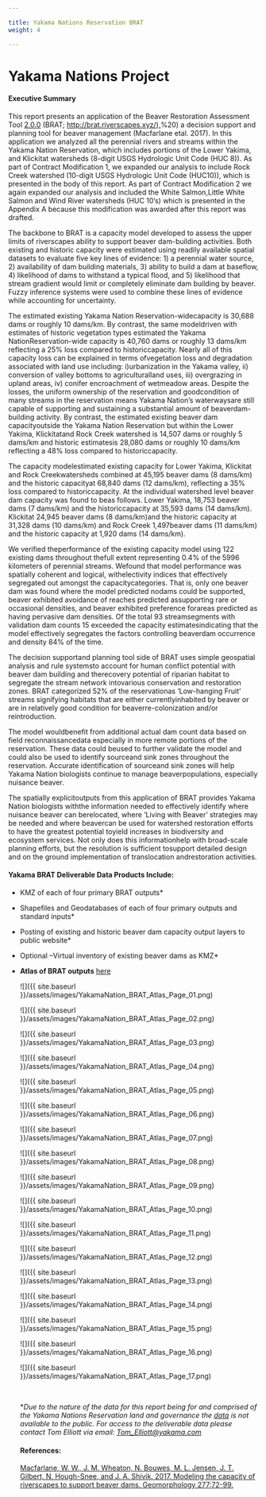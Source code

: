 ```yaml
---

title: Yakama Nations Reservation BRAT
weight: 4

---
```


# Yakama Nations Project

#### Executive Summary

This report presents an application of the Beaver Restoration Assessment Tool [2.0.0](https://github.com/Riverscapes/pyBRAT/releases/tag/v2.0.0) (BRAT; [http://brat.riverscapes.xyz/),](http://brat.riverscapes.xyz/)%20) a decision support and planning tool for beaver management (Macfarlane etal. 2017). In this application we analyzed all the perennial rivers and streams within the Yakama Nation Reservation, which includes portions of the Lower Yakima, and Klickitat watersheds (8-digit USGS Hydrologic Unit Code (HUC 8)). As part of Contract Modification 1, we expanded our analysis to include Rock Creek watershed (10-digit USGS Hydrologic Unit Code (HUC10)), which is presented in the body of this report. As part of Contract Modification 2 we again expanded our analysis and included the White Salmon,Little White Salmon and Wind River watersheds (HUC 10’s) which is presented in the Appendix A because this modification was awarded after this report was drafted.

 

The backbone to BRAT is a capacity model developed to assess the upper limits of riverscapes ability to support beaver dam-building activities. Both existing and historic capacity were estimated using readily available spatial datasets to evaluate five key lines of evidence: 1) a perennial water source, 2) availability of dam building materials, 3) ability to build a dam at baseflow, 4) likelihood of dams to withstand a typical flood, and 5) likelihood that stream gradient would limit or completely eliminate dam building by beaver. Fuzzy inference systems were used to combine these lines of evidence while accounting for uncertainty.

 

The estimated existing Yakama Nation Reservation-widecapacity is 30,688 dams or roughly 10 dams/km. By contrast, the same modeldriven with estimates of historic vegetation types estimated the Yakama NationReservation-wide capacity is 40,760 dams or roughly 13 dams/km reflecting a 25% loss compared to historiccapacity. Nearly all of this capacity loss can be explained in terms ofvegetation loss and degradation associated with land use including: i)urbanization in the Yakama valley, ii) conversion of valley bottoms to agriculturalland uses, iii) overgrazing in upland areas, iv) conifer encroachment of wetmeadow areas. Despite the losses, the uniform ownership of the reservation and goodcondition of many streams in the reservation means Yakama Nation’s waterwaysare still capable of supporting and sustaining a substantial amount of beaverdam-building activity. By contrast, the estimated existing beaver dam capacityoutside the Yakama Nation Reservation but within the Lower Yakima, Klickitatand Rock Creek watershed is 14,507 dams or roughly 5 dams/km and historic estimatesis 28,080 dams or roughly 10 dams/km reflecting a 48% loss compared to historiccapacity.

 

The capacity modelestimated existing capacity for Lower Yakima, Klickitat and Rock Creekwatersheds combined at 45,195 beaver dams (8 dams/km) and the historic capacityat 68,840 dams (12 dams/km), reflecting a 35% loss compared to historiccapacity. At the individual watershed level beaver dam capacity was found to beas follows. Lower Yakima, 18,753 beaver dams (7 dams/km) and the historiccapacity at 35,593 dams (14 dams/km). Klickitat 24,945 beaver dams (8 dams/km)and the historic capacity at 31,328 dams (10 dams/km) and Rock Creek 1,497beaver dams (11 dams/km) and the historic capacity at 1,920 dams (14 dams/km).

 

We verified theperformance of the existing capacity model using 122 existing dams throughout thefull extent representing 0.4% of the 5996 kilometers of perennial streams. Wefound that model performance was spatially coherent and logical, withelectivity indices that effectively segregated out amongst the capacitycategories. That is, only one beaver dam was found where the model predicted nodams could be supported, beaver exhibited avoidance of reaches predicted assupporting rare or occasional densities, and beaver exhibited preference forareas predicted as having pervasive dam densities. Of the total 93 streamsegments with validation dam counts 15 exceeded the capacity estimatesindicating that the model effectively segregates the factors controlling beaverdam occurrence and density 84% of the time.

 

The decision supportand planning tool side of BRAT uses simple geospatial analysis and rule systemsto account for human conflict potential with beaver dam building and therecovery potential of riparian habitat to segregate the stream network intovarious conservation and restoration zones. BRAT categorized 52% of the reservationas ‘Low-hanging Fruit’ streams signifying habitats that are either currentlyinhabited by beaver or are in relatively good condition for beaverre-colonization and/or reintroduction. 

 

The model wouldbenefit from additional actual dam count data based on field reconnaissancedata especially in more remote portions of the reservation. These data could beused to further validate the model and could also be used to identify sourceand sink zones throughout the reservation. Accurate identification of sourceand sink zones will help Yakama Nation biologists continue to manage beaverpopulations, especially nuisance beaver. 

 

The spatially explicitoutputs from this application of BRAT provides Yakama Nation biologists withthe information needed to effectively identify where nuisance beaver can berelocated, where ‘Living with Beaver’ strategies may be needed and where beavercan be used for watershed restoration efforts to have the greatest potential toyield increases in biodiversity and ecosystem services. Not only does this informationhelp with broad-scale planning efforts, but the resolution is sufficient tosupport detailed design and on the ground implementation of translocation andrestoration activities. 



#### Yakama BRAT Deliverable Data Products Include:



- KMZ of each of four primary BRAT outputs*
- Shapefiles and Geodatabases of each of four primary outputs and standard inputs*


- Posting of existing and historic beaver dam capacity output layers to public website*
- Optional –Virtual inventory of existing beaver dams as KMZ*


- **Atlas of BRAT outputs** [here](https://usu.box.com/s/bcd2tlqs85073ufwtm185ku63ohqa7ph)

  ![]({{ site.baseurl }}/assets/images/YakamaNation_BRAT_Atlas_Page_01.png)

  ![]({{ site.baseurl }}/assets/images/YakamaNation_BRAT_Atlas_Page_02.png)

  ![]({{ site.baseurl }}/assets/images/YakamaNation_BRAT_Atlas_Page_03.png)

  ![]({{ site.baseurl }}/assets/images/YakamaNation_BRAT_Atlas_Page_04.png)

  ![]({{ site.baseurl }}/assets/images/YakamaNation_BRAT_Atlas_Page_05.png)

  ![]({{ site.baseurl }}/assets/images/YakamaNation_BRAT_Atlas_Page_06.png)

  ![]({{ site.baseurl }}/assets/images/YakamaNation_BRAT_Atlas_Page_07.png)

  ![]({{ site.baseurl }}/assets/images/YakamaNation_BRAT_Atlas_Page_08.png)

  ![]({{ site.baseurl }}/assets/images/YakamaNation_BRAT_Atlas_Page_09.png)

  ![]({{ site.baseurl }}/assets/images/YakamaNation_BRAT_Atlas_Page_10.png)

  ![]({{ site.baseurl }}/assets/images/YakamaNation_BRAT_Atlas_Page_11.png)

  ![]({{ site.baseurl }}/assets/images/YakamaNation_BRAT_Atlas_Page_12.png)

  ![]({{ site.baseurl }}/assets/images/YakamaNation_BRAT_Atlas_Page_13.png)

  ![]({{ site.baseurl }}/assets/images/YakamaNation_BRAT_Atlas_Page_14.png)

  ![]({{ site.baseurl }}/assets/images/YakamaNation_BRAT_Atlas_Page_15.png)

  ![]({{ site.baseurl }}/assets/images/YakamaNation_BRAT_Atlas_Page_16.png)

  ![]({{ site.baseurl }}/assets/images/YakamaNation_BRAT_Atlas_Page_17.png)

  ​

  **Due to the nature of the data for this report being for and comprised of the Yakama Nations Reservation land and governance the <u>data</u> is not available to the public. For access to the deliverable data please contact Tom Elliott via email: Tom_Elliott@yakama.com*

  #### References:

  [Macfarlane, W. W., J. M. Wheaton, N. Bouwes, M. L. Jensen, J. T. Gilbert, N. Hough-Snee, and J. A. Shivik. 2017. Modeling the capacity of riverscapes to support beaver dams. Geomorphology 277:72-99.](http://doi.org/10.1016/j.geomorph.2015.11.019)

  ​

  ​

